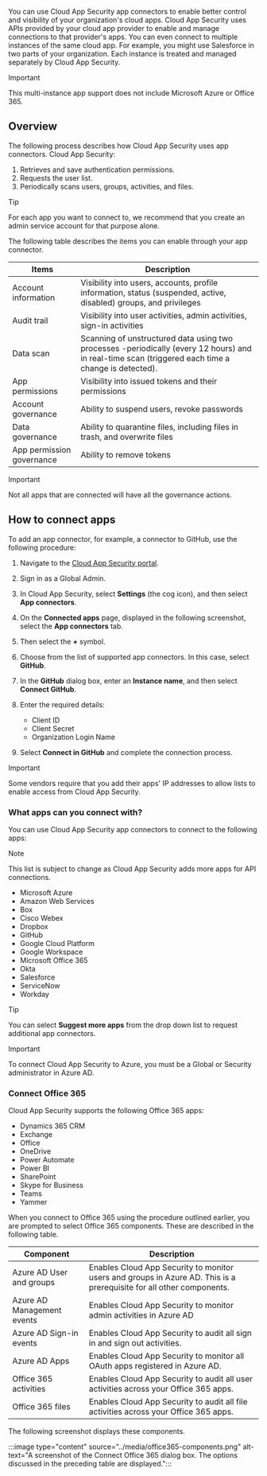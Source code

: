 You can use Cloud App Security app connectors to enable better control and visibility of your organization's cloud apps. Cloud App Security uses APIs provided by your cloud app provider to enable and manage connections to that provider's apps. You can even connect to multiple instances of the same cloud app. For example, you might use Salesforce in two parts of your organization. Each instance is treated and managed separately by Cloud App Security.

> [!IMPORTANT]
> This multi-instance app support does not include Microsoft Azure or Office 365.

## Overview

The following process describes how Cloud App Security uses app connectors. Cloud App Security:

1. Retrieves and save authentication permissions.
2. Requests the user list.
3. Periodically scans users, groups, activities, and files.

> [!TIP]
> For each app you want to connect to, we recommend that you create an admin service account for that purpose alone.

The following table describes the items you can enable through your app connector.

| Items                      | Description                                                  |
| -------------------------- | ------------------------------------------------------------ |
| Account  information       | Visibility  into users, accounts, profile information, status (suspended, active,  disabled) groups, and privileges |
| Audit trail                | Visibility  into user activities, admin activities, sign-in activities |
| Data scan                  | Scanning of  unstructured data using two processes -periodically (every 12 hours) and in  real-time scan (triggered each time a change is detected). |
| App  permissions           | Visibility  into issued tokens and their permissions         |
| Account  governance        | Ability to  suspend users, revoke passwords                  |
| Data  governance           | Ability to  quarantine files, including files in trash, and overwrite files |
| App  permission governance | Ability to  remove tokens                                    |

> [!IMPORTANT]
> Not all apps that are connected will have all the governance actions.

## How to connect apps

To add an app connector, for example, a connector to GitHub, use the following procedure:

1. Navigate to the [Cloud App Security portal](https://portal.cloudappsecurity.com?azure-portal=true).
2. Sign in as a Global Admin.
3. In Cloud App Security, select **Settings** (the cog icon), and then select **App connectors**.
4. On the **Connected apps** page, displayed in the following screenshot, select the **App connectors** tab.
5. Then select the **+** symbol.
6. Choose from the list of supported app connectors. In this case, select **GitHub**.
7. In the **GitHub** dialog box, enter an **Instance name**, and then select **Connect GitHub**.
8. Enter the required details:

    - Client ID
    - Client Secret
    - Organization Login Name

9. Select **Connect in GitHub** and complete the connection process.

> [!IMPORTANT]
> Some vendors require that you add their apps' IP addresses to allow lists to enable access from Cloud App Security.

### What apps can you connect with?

You can use Cloud App Security app connectors to connect to the following apps:

> [!NOTE]
> This list is subject to change as Cloud App Security adds more apps for API connections.

- Microsoft Azure
- Amazon Web Services
- Box
- Cisco Webex
- Dropbox
- GitHub
- Google Cloud Platform
- Google Workspace
- Microsoft Office 365
- Okta
- Salesforce
- ServiceNow
- Workday

> [!TIP]
> You can select **Suggest more apps** from the drop down list to request additional app connectors.

> [!IMPORTANT]
> To connect Cloud App Security to Azure, you must be a Global or Security administrator in Azure AD.

### Connect Office 365

Cloud App Security supports the following Office 365 apps:

- Dynamics 365 CRM
- Exchange
- Office
- OneDrive
- Power Automate
- Power BI
- SharePoint
- Skype for Business
- Teams
- Yammer

When you connect to Office 365 using the procedure outlined earlier, you are prompted to select Office 365 components. These are described in the following table.

| Component                   | Description                                                  |
| --------------------------- | ------------------------------------------------------------ |
| Azure AD User  and groups   | Enables Cloud  App Security to monitor users and groups in Azure AD. This is a prerequisite  for all other components. |
| Azure AD  Management events | Enables Cloud  App Security to monitor admin activities in Azure AD |
| Azure AD  Sign-in events    | Enables Cloud  App Security to audit all sign in and sign out activities. |
| Azure AD Apps               | Enables Cloud  App Security to monitor all OAuth apps registered in Azure AD. |
| Office 365  activities      | Enables Cloud  App Security to audit all user activities across your Office 365 apps. |
| Office 365  files           | Enables Cloud  App Security to audit all file activities across your Office 365 apps. |

The following screenshot displays these components.

:::image type="content" source="../media/office365-components.png" alt-text="A screenshot of the Connect Office 365 dialog box. The options discussed in the preceding table are displayed.":::

